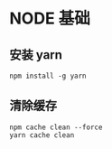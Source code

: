 # NODE 基础

## 安装  yarn 
```shell
npm install -g yarn
```


## 清除缓存
```shell
npm cache clean --force
yarn cache clean
```